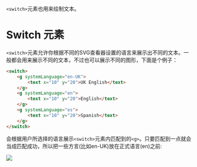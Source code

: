 `<switch>`元素也用来绘制文本。

# Switch 元素

`<switch>`元素允许你根据不同的SVG查看器设置的语言来展示出不同的文本。一般都会用来展示不同的文本，不过也可以展示不同的图形，下面是个例子：

```HTML
<switch>
    <g systemLanguage="en-UK">
        <text x="10" y="20">UK English</text>
    </g>
    <g systemLanguage="en">
        <text x="10" y="20">English</text>
    </g>
    <g systemLanguage="es">
        <text x="10" y="20">Spanish</text>
    </g>
</switch>
```

会根据用户所选择的语言展示`<switch>`元素内匹配到的`<g>`。只要匹配到一点就会当成匹配成功，所以把一些方言(比如en-UK)放在正式语言(en)之前:

![](./image/20-1.svg)


